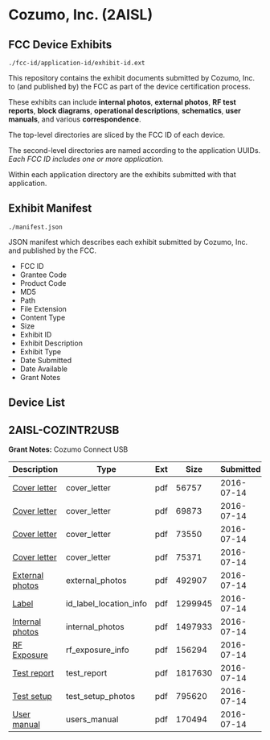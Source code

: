 # Cozumo, Inc. (2AISL)
## FCC Device Exhibits

```
./fcc-id/application-id/exhibit-id.ext
```

This repository contains the exhibit documents submitted by Cozumo, Inc. to (and published by) the FCC as part of the device certification process.

These exhibits can include **internal photos**, **external photos**, **RF test reports**, **block diagrams**, **operational descriptions**, **schematics**, **user manuals**, and various **correspondence**.

The top-level directories are sliced by the FCC ID of each device.

The second-level directories are named according to the application UUIDs. *Each FCC ID includes one or more application.*

Within each application directory are the exhibits submitted with that application. 

## Exhibit Manifest

```
./manifest.json
```

JSON manifest which describes each exhibit submitted by Cozumo, Inc. and published by the FCC.

- FCC ID
- Grantee Code
- Product Code
- MD5
- Path
- File Extension
- Content Type
- Size
- Exhibit ID
- Exhibit Description
- Exhibit Type
- Date Submitted
- Date Available
- Grant Notes

## Device List
## 2AISL-COZINTR2USB
**Grant Notes:** Cozumo Connect USB

| Description | Type | Ext | Size | Submitted | Available |
| ----------- | ---- | --- | ---- | --------- | --------- |
| [Cover letter](2AISL-COZINTR2USB/636d3c6c9bdbe16efd09f3af20e3c873/3063707.pdf) | cover_letter | pdf | 56757 | 2016-07-14 | 2016-07-15 |
| [Cover letter](2AISL-COZINTR2USB/636d3c6c9bdbe16efd09f3af20e3c873/3063708.pdf) | cover_letter | pdf | 69873 | 2016-07-14 | 2016-07-15 |
| [Cover letter](2AISL-COZINTR2USB/636d3c6c9bdbe16efd09f3af20e3c873/3063709.pdf) | cover_letter | pdf | 73550 | 2016-07-14 | 2016-07-15 |
| [Cover letter](2AISL-COZINTR2USB/636d3c6c9bdbe16efd09f3af20e3c873/3063710.pdf) | cover_letter | pdf | 75371 | 2016-07-14 | 2016-07-15 |
| [External photos](2AISL-COZINTR2USB/636d3c6c9bdbe16efd09f3af20e3c873/3063711.pdf) | external_photos | pdf | 492907 | 2016-07-14 | 2016-07-15 |
| [Label](2AISL-COZINTR2USB/636d3c6c9bdbe16efd09f3af20e3c873/3063712.pdf) | id_label_location_info | pdf | 1299945 | 2016-07-14 | 2016-07-15 |
| [Internal photos](2AISL-COZINTR2USB/636d3c6c9bdbe16efd09f3af20e3c873/3063713.pdf) | internal_photos | pdf | 1497933 | 2016-07-14 | 2016-07-15 |
| [RF Exposure](2AISL-COZINTR2USB/636d3c6c9bdbe16efd09f3af20e3c873/3063715.pdf) | rf_exposure_info | pdf | 156294 | 2016-07-14 | 2016-07-15 |
| [Test report](2AISL-COZINTR2USB/636d3c6c9bdbe16efd09f3af20e3c873/3063717.pdf) | test_report | pdf | 1817630 | 2016-07-14 | 2016-07-15 |
| [Test setup](2AISL-COZINTR2USB/636d3c6c9bdbe16efd09f3af20e3c873/3063718.pdf) | test_setup_photos | pdf | 795620 | 2016-07-14 | 2016-07-15 |
| [User manual](2AISL-COZINTR2USB/636d3c6c9bdbe16efd09f3af20e3c873/3063719.pdf) | users_manual | pdf | 170494 | 2016-07-14 | 2016-07-15 |
